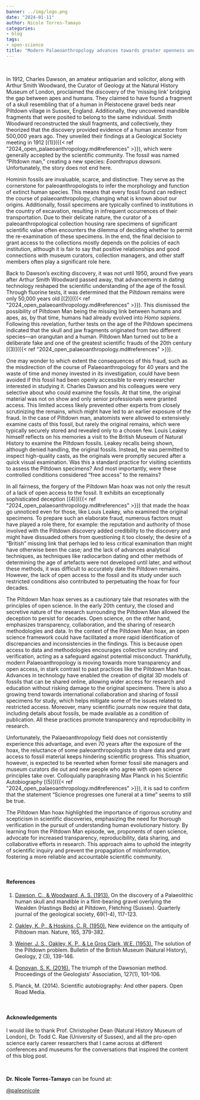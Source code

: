 ```yaml
---
banner: ../img/logo.png
date: "2024-01-11"
author: Nicole Torres-Tamayo
categories:
- blog
tags: 
- open-science
title: "Modern Palaeoanthropology advances towards greater openness and accessibility" 
---
```

&nbsp;

In 1912, Charles Dawson, an amateur antiquarian and solicitor, along with Arthur Smith Woodward, the Curator of Geology at the Natural History Museum of London, proclaimed the discovery of the 'missing link' bridging the gap between apes and humans. They claimed to have found a fragment of a skull resembling that of a human in Pleistocene gravel beds near Piltdown village in Sussex, England. Additionally, they uncovered mandible fragments that were posited to belong to the same individual. Smith Woodward reconstructed the skull fragments, and collectively, they theorized that the discovery provided evidence of a human ancestor from 500,000 years ago. They unveiled their findings at a Geological Society meeting in 1912 [(1)]({{< ref "2024_open_palaeoanthropology.md#references" >}}), which were generally accepted by the scientific community. The fossil was named “Piltdown man,” creating a new species: _Eoanthropus dawsoni_. Unfortunately, the story does not end here.

Hominin fossils are invaluable, scarce, and distinctive. They serve as the cornerstone for paleoanthropologists to infer the morphology and function of extinct human species. This means that every fossil found can redirect the course of palaeoanthropology, changing what is known about our origins. Additionally, fossil specimens are typically confined to institutions in the country of excavation, resulting in infrequent occurrences of their transportation. Due to their delicate nature, the curator of a paleoanthropological collection housing rare specimens of significant scientific value often encounters the dilemma of deciding whether to permit the re-examination of these specimens. In the end, the final decision to grant access to the collections mostly depends on the policies of each institution, although it is fair to say that positive relationships and good connections with museum curators, collection managers, and other staff members often play a significant role here.

Back to Dawson’s exciting discovery, it was not until 1950, around five years after Arthur Smith Woodward passed away, that advancements in dating technology reshaped the scientific understanding of the age of the fossil. Through fluorine tests, it was determined that the Piltdown remains were only 50,000 years old [(2)]({{< ref "2024_open_palaeoanthropology.md#references" >}}). This dismissed the possibility of Piltdown Man being the missing link between humans and apes, as, by that time, humans had already evolved into _Homo sapiens_. Following this revelation, further tests on the age of the Piltdown specimens indicated that the skull and jaw fragments originated from two different species—an orangutan and a human. Piltdown Man turned out to be a deliberate fake and one of the greatest scientific frauds of the 20th century [(3)]({{< ref "2024_open_palaeoanthropology.md#references" >}}).

One may wonder to which extent the consequences of this fraud, such as the misdirection of the course of Palaeoanthropology for 40 years and the waste of time and money invested in its investigation, could have been avoided if this fossil had been openly accessible to every researcher interested in studying it. Charles Dawson and his colleagues were very selective about who could examine the fossils. At that time, the original material was not on show and only senior professionals were granted access. This limited access likely prevented other experts from closely scrutinizing the remains, which might have led to an earlier exposure of the fraud. In the case of Piltdown man, anatomists were allowed to extensively examine casts of this fossil, but rarely the original remains, which were typically securely stored and revealed only to a chosen few. Louis Leakey himself reflects on his memories a visit to the British Museum of Natural History to examine the Piltdown fossils. Leakey recalls being shown, although denied handling, the original fossils. Instead, he was permitted to inspect high-quality casts, as the originals were promptly secured after a quick visual examination. Was this a standard practice for visiting scientists to assess the Piltdown specimens? And most importantly, were these controlled conditions considered “free access” to the remains? 

In all fairness, the forgery of the Piltdown Man hoax was not only the result of a lack of open access to the fossil. It exhibits an exceptionally sophisticated deception [(4)]({{< ref "2024_open_palaeoanthropology.md#references" >}}) that made the hoax go unnoticed even for those, like Louis Leakey, who examined the original specimens. To prepare such an elaborate fraud, numerous factors must have played a role there, for example: the reputation and authority of those involved with the Piltdown discovery added credibility to the discovery and might have dissuaded others from questioning it too closely; the desire of a “British” missing link that perhaps led to less critical examination than might have otherwise been the case; and the lack of advances analytical techniques, as techniques like radiocarbon dating and other methods of determining the age of artefacts were not developed until later, and without these methods, it was difficult to accurately date the Piltdown remains. However, the lack of open access to the fossil and its study under such restricted conditions also contributed to perpetuating the hoax for four decades.  

The Piltdown Man hoax serves as a cautionary tale that resonates with the principles of open science. In the early 20th century, the closed and secretive nature of the research surrounding the Piltdown Man allowed the deception to persist for decades. Open science, on the other hand, emphasizes transparency, collaboration, and the sharing of research methodologies and data. In the context of the Piltdown Man hoax, an open science framework could have facilitated a more rapid identification of discrepancies and inconsistencies in the findings. This is because open access to data and methodologies encourages collective scrutiny and verification, acting as a safeguard against potential misconduct. Thankfully, modern Palaeoanthropology is moving towards more transparency and open access, in stark contrast to past practices like the Piltdown Man hoax. Advances in technology have enabled the creation of digital 3D models of fossils that can be shared online, allowing wider access for research and education without risking damage to the original specimens. There is also a growing trend towards international collaboration and sharing of fossil specimens for study, which helps mitigate some of the issues related to restricted access. Moreover, many scientific journals now require that data, including details about fossils, be made available as a condition of publication. All these practices promote transparency and reproducibility in research. 

Unfortunately, the Palaeoanthropology field does not consistently experience this advantage, and even 70 years after the exposure of the hoax, the reluctance of some paleoanthropologists to share data and grant access to fossil material keeps hindering scientific progress. This situation, however, is expected to be reverted when former fossil site managers and museum curators die out and new people who agree with open science principles take over. Colloquially paraphrasing Max Planck in his Scientific Autobiography [(5)]({{< ref "2024_open_palaeoanthropology.md#references" >}}), it is sad to confirm that the statement “Science progresses one funeral at a time” seems to still be true. 

The Piltdown Man hoax highlighted the importance of rigorous scrutiny and scepticism in scientific discoveries, emphasizing the need for thorough verification in the pursuit of understanding human evolutionary history. By learning from the Piltdown Man episode, we, proponents of open science, advocate for increased transparency, reproducibility, data sharing, and collaborative efforts in research. This approach aims to uphold the integrity of scientific inquiry and prevent the propagation of misinformation, fostering a more reliable and accountable scientific community. 

&nbsp;

#### References

1. [Dawson, C., & Woodward, A. S. (1913).](https://doi.org/10.1144/GSL.JGS.1913.069.01-04.10) On the discovery of a Palaeolithic human skull and mandible in a flint-bearing gravel overlying the Wealden (Hastings Beds) at Piltdown, Fletching (Sussex). Quarterly journal of the geological society, 69(1-4), 117-123.

2. [Oakley, K. P., & Hoskins, C. R. (1950).](https://doi.org/10.1038/165379a0) New evidence on the antiquity of Piltdown man. Nature, 165, 379-382.

3. [Weiner, J. S., Oakley, K. P., & Le Gros Clark, W.E. (1953).](https://www.biodiversitylibrary.org/partpdf/313845) The solution of the Piltdown problem. Bulletin of the British Museum (Natural History), Geology, 2 (3), 139-146. 

4. [Donovan, S. K. (2016).](https://doi.org/10.1016/j.pgeola.2016.02.004) The triumph of the Dawsonian method. Proceedings of the Geologists' Association, 127(1), 101-106.

5. Planck, M. (2014). Scientific autobiography: And other papers. Open Road Media.


&nbsp;

#### Acknowledgements
I would like to thank Prof. Christopher Dean (Natural History Museum of London), Dr. Todd C. Rae (University of Sussex), and all the pro-open science early career researchers that I came across at different conferences and museums for the conversations that inspired the content of this blog post.    

&nbsp;

__Dr. Nicole Torres-Tamayo__ can be found at:

[@paleonicole](https://twitter.com/paleonicole)
